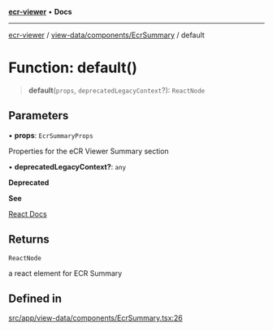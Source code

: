 [**ecr-viewer**](../../../../README.md) • **Docs**

***

[ecr-viewer](../../../../README.md) / [view-data/components/EcrSummary](../README.md) / default

# Function: default()

> **default**(`props`, `deprecatedLegacyContext`?): `ReactNode`

## Parameters

• **props**: `EcrSummaryProps`

Properties for the eCR Viewer Summary section

• **deprecatedLegacyContext?**: `any`

**Deprecated**

**See**

[React Docs](https://legacy.reactjs.org/docs/legacy-context.html#referencing-context-in-lifecycle-methods)

## Returns

`ReactNode`

a react element for ECR Summary

## Defined in

[src/app/view-data/components/EcrSummary.tsx:26](https://github.com/CDCgov/phdi/blob/fa63a85e5b4651bdfc0d25ecc23a67e11fbcba18/containers/ecr-viewer/src/app/view-data/components/EcrSummary.tsx#L26)
